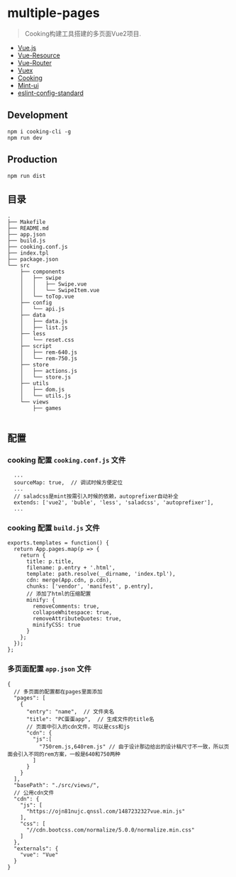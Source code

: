 # multiple-pages
> Cooking构建工具搭建的多页面Vue2项目.

- [Vue.js](https://cn.vuejs.org/v2/api/)
- [Vue-Resource](https://github.com/pagekit/vue-resource)
- [Vue-Router](http://router.vuejs.org/zh-cn/)
- [Vuex](http://vuex.vuejs.org/zh-cn/)
- [Cooking](https://github.com/ElemeFE/cooking)
- [Mint-ui](https://github.com/ElemeFE/mint-ui)
- [eslint-config-standard](https://github.com/feross/eslint-config-standard)

## Development

```shell
npm i cooking-cli -g
npm run dev
```

## Production
```
npm run dist
```

## 目录
```
.
├── Makefile
├── README.md
├── app.json
├── build.js
├── cooking.conf.js
├── index.tpl
├── package.json
└── src
    ├── components
    │   ├── swipe
    │   │   ├── Swipe.vue
    │   │   └── SwipeItem.vue
    │   └── toTop.vue
    ├── config
    │   └── api.js
    ├── data
    │   ├── data.js
    │   ├── list.js
    ├── less
    │   └── reset.css
    ├── script
    │   ├── rem-640.js
    │   └── rem-750.js
    ├── store
    │   ├── actions.js
    │   └── store.js
    ├── utils
    │   ├── dom.js
    │   └── utils.js
    └── views
        ├── games
        
```

## 配置

### cooking 配置 `cooking.conf.js` 文件

```
  ...
  sourceMap: true,  // 调试时候方便定位
  ...
  // saladcss是mint按需引入时候的依赖，autoprefixer自动补全
  extends: ['vue2', 'buble', 'less', 'saladcss', 'autoprefixer'],
  ...
```

### cooking 配置 `build.js` 文件
```
exports.templates = function() {
  return App.pages.map(p => {
    return {
      title: p.title,
      filename: p.entry + '.html',
      template: path.resolve(__dirname, 'index.tpl'),
      cdn: merge(App.cdn, p.cdn),
      chunks: ['vendor', 'manifest', p.entry],
      // 添加了html的压缩配置
      minify: {
        removeComments: true,
        collapseWhitespace: true,
        removeAttributeQuotes: true,
        minifyCSS: true
      }
    };
  });
};
```

### 多页面配置 `app.json` 文件

```
{
  // 多页面的配置都在pages里面添加
  "pages": [
    {
      "entry": "name",  // 文件夹名
      "title": "PC蛋蛋app",  // 生成文件的title名
      // 页面中引入的cdn文件，可以是css和js
      "cdn": {
        "js":[
          "750rem.js,640rem.js" // 由于设计那边给出的设计稿尺寸不一致，所以页面会引入不同的rem方案，一般是640和750两种
        ]
      }
    }
  ],
  "basePath": "./src/views/",
  // 公用cdn文件
  "cdn": {
    "js": [
      "https://ojn81nujc.qnssl.com/1487232327vue.min.js"
    ],
    "css": [
      "//cdn.bootcss.com/normalize/5.0.0/normalize.min.css"
    ]
  },
  "externals": {
    "vue": "Vue"
  }
}
```
